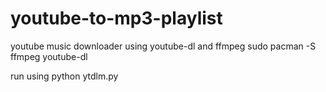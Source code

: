 # youtube-to-mp3-playlist
youtube music downloader using youtube-dl and ffmpeg
sudo pacman -S ffmpeg youtube-dl

run using python ytdlm.py

